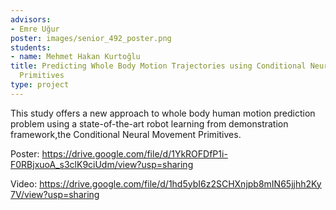 ```yaml
---
advisors:
- Emre Uğur
poster: images/senior_492_poster.png
students:
- name: Mehmet Hakan Kurtoğlu
title: Predicting Whole Body Motion Trajectories using Conditional Neural Movement
  Primitives
type: project
---
```


This study offers a new approach to whole body human motion prediction problem using a state-of-the-art robot learning from demonstration framework,the Conditional Neural Movement Primitives.


Poster: <https://drive.google.com/file/d/1YkROFDfP1i-F0RBjxuoA_s3clK9ciUdm/view?usp=sharing>


Video: <https://drive.google.com/file/d/1hd5ybI6z2SCHXnjpb8mIN65jjhh2Ky7V/view?usp=sharing>